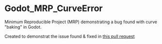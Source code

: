 # Godot_MRP_CurveError

Minimum Reproducible Project (MRP) demonstrating a bug found with curve "baking" in Godot.

Created to demonstrat the issue found & fixed in [this pull request](https://github.com/godotengine/godot/pull/76617)
